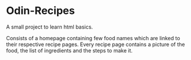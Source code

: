 # Odin-Recipes

A small project to learn html basics.

Consists of a homepage containing few food names which are linked to their respective recipe pages.
Every recipe page contains a picture of the food, the list of ingredients and the steps to make it.